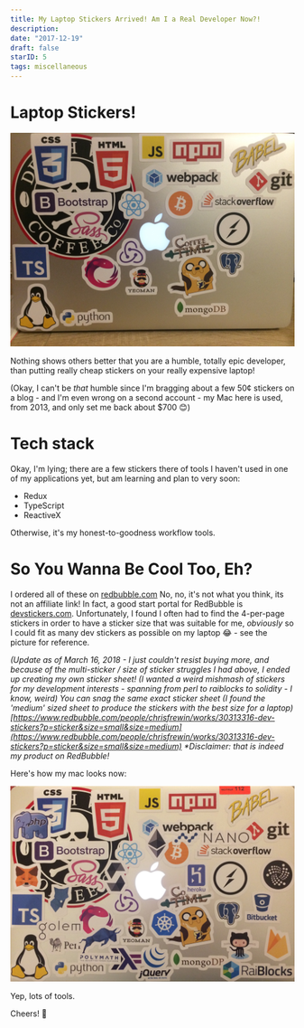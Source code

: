 ```yaml
---
title: My Laptop Stickers Arrived! Am I a Real Developer Now?!
description:
date: "2017-12-19"
draft: false
starID: 5
tags: miscellaneous
---
```


# Laptop Stickers!

![So hipster. Much win. Yes.](./laptopstickers1.jpg)

Nothing shows others better that you are a humble, totally epic developer, than putting really cheap stickers on your really expensive laptop!

(Okay, I can't be _that_ humble since I'm bragging about a few 50&cent; stickers on a blog - and I'm even wrong on a second account - my Mac here is used, from 2013, and only set me back about $700 😊)

# Tech stack

Okay, I'm lying; there are a few stickers there of tools I haven't used in one of my applications yet, but am learning and plan to very soon:

- Redux
- TypeScript
- ReactiveX

Otherwise, it's my honest-to-goodness workflow tools.

# So You Wanna Be Cool Too, Eh?

I ordered all of these on [redbubble.com](https://redbubble.com) No, no, it's not what you think, its not an affiliate link! In fact, a good start portal for RedBubble is [devstickers.com](https://devstickers.com). Unfortunately, I found I often had to find the 4-per-page stickers in order to have a sticker size that was suitable for me, _obviously_ so I could fit as many dev stickers as possible on my laptop 😂 - see the picture for reference.

_(Update as of March 16, 2018 - I just couldn't resist buying more, and because of the multi-sticker / size of sticker struggles I had above, I ended up creating my own sticker sheet! (I wanted a weird mishmash of stickers for my development interests - spanning from perl to raiblocks to solidity - I know, weird) You can snag the same exact sticker sheet (I found the 'medium' sized sheet to produce the stickers with the best size for a laptop) [https://www.redbubble.com/people/chrisfrewin/works/30313316-dev-stickers?p=sticker&size=small&size=medium](https://www.redbubble.com/people/chrisfrewin/works/30313316-dev-stickers?p=sticker&size=small&size=medium) *Disclaimer: that is indeed my product on RedBubble!_

Here's how my mac looks now:

![Much cool. Many Sticker. Yes.](./laptopstickers2.jpg)

Yep, lots of tools.

Cheers! 🍺
